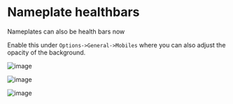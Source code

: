 # Nameplate healthbars
Nameplates can also be health bars now

Enable this under `Options->General->Mobiles` where you can also adjust the opacity of the background.

![image](https://user-images.githubusercontent.com/3859393/226234546-9f5b3ded-3c44-4d4d-8d27-2c7ea0cb29c0.png)

![image](https://user-images.githubusercontent.com/3859393/226234556-a1d8478b-963a-4f30-857c-f0638b0cc4ff.png)

![image](https://user-images.githubusercontent.com/3859393/226687044-cc433c20-00e8-4dba-8236-c50c9b2d2ad0.png)
